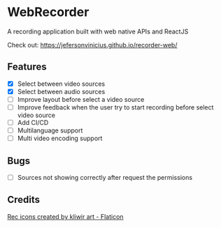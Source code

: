 # WebRecorder

A recording application built with web native APIs and ReactJS

Check out: https://jefersonvinicius.github.io/recorder-web/

## Features
- [x] Select between video sources
- [x] Select between audio sources
- [ ] Improve layout before select a video source
- [ ] Improve feedback when the user try to start recording before select video source
- [ ] Add CI/CD
- [ ] Multilanguage support
- [ ] Multi video encoding support

## Bugs
- [ ] Sources not showing correctly after request the permissions

## Credits
<a href="https://www.flaticon.com/free-icons/rec" title="rec icons">Rec icons created by kliwir art - Flaticon</a>